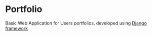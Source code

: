 # Portfolio

Basic Web Application for Users portfolios, developed using [Django framework](https://www.djangoproject.com/)
